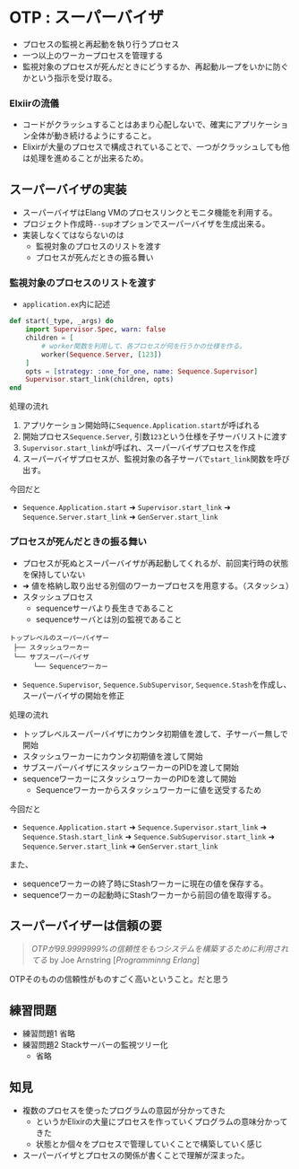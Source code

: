 # OTP : スーパーバイザ
* プロセスの監視と再起動を執り行うプロセス
* 一つ以上のワーカープロセスを管理する
* 監視対象のプロセスが死んだときにどうするか、再起動ループをいかに防ぐかという指示を受け取る。

### Elxiirの流儀
* コードがクラッシュすることはあまり心配しないで、確実にアプリケーション全体が動き続けるようにすること。
* Elixirが大量のプロセスで構成されていることで、一つがクラッシュしても他は処理を進めることが出来るため。

## スーパーバイザの実装
* スーパーバイザはElang VMのプロセスリンクとモニタ機能を利用する。
* プロジェクト作成時`--sup`オプションでスーパーバイザを生成出来る。
* 実装しなくてはならないのは
    * 監視対象のプロセスのリストを渡す
    * プロセスが死んだときの振る舞い

### 監視対象のプロセスのリストを渡す
* `application.ex`内に記述
```application.ex
def start(_type, _args) do
    import Supervisor.Spec, warn: false
    children = [
        # worker関数を利用して、各プロセスが何を行うかの仕様を作る。
        worker(Sequence.Server, [123])
    ]
    opts = [strategy: :one_for_one, name: Sequence.Supervisor]
    Supervisor.start_link(children, opts)
end
```
処理の流れ
1. アプリケーション開始時に`Sequence.Application.start`が呼ばれる
1. 開始プロセス`Sequence.Server`, 引数`123`という仕様を子サーバリストに渡す
1. `Supervisor.start_link`が呼ばれ、スーパーバイザプロセスを作成
1. スーパーバイザプロセスが、監視対象の各子サーバで`start_link`関数を呼び出す。

今回だと
* `Sequence.Application.start` ➜  `Supervisor.start_link` ➜ `Sequence.Server.start_link` ➜ `GenServer.start_link`

### プロセスが死んだときの振る舞い
* プロセスが死ぬとスーパーバイザが再起動してくれるが、前回実行時の状態を保持していない
* ➜ 値を格納し取り出せる別個のワーカープロセスを用意する。（スタッシュ）
* スタッシュプロセス
    * sequenceサーバより長生きであること
    * sequenceサーバとは別の監視であること
```監視ツリー
トップレベルのスーパーバイザー
 ├── スタッシュワーカー
 └── サブスーパーバイザ
      └── Sequenceワーカー
```

* `Sequence.Supervisor`, `Sequence.SubSupervisor`, `Sequence.Stash`を作成し、スーパーバイザの開始を修正

処理の流れ
* トップレベルスーパーバイザにカウンタ初期値を渡して、子サーバー無しで開始
* スタッシュワーカーにカウンタ初期値を渡して開始
* サブスーパーバイザにスタッシュワーカーのPIDを渡して開始
* sequenceワーカーにスタッシュワーカーのPIDを渡して開始
    * Sequenceワーカーからスタッシュワーカーに値を送受するため

今回だと
* `Sequence.Application.start` ➜  `Sequence.Supervisor.start_link` ➜ `Sequence.Stash.start_link` ➜ `Sequence.SubSupervisor.start_link` ➜ `Sequence.Server.start_link` ➜ `GenServer.start_link`

また、
* sequenceワーカーの終了時にStashワーカーに現在の値を保存する。
* sequenceワーカーの起動時にStashワーカーから前回の値を取得する。

## スーパーバイザーは信頼の要
> _OTPが99.9999999%の信頼性をもつシステムを構築するために利用されてる_
by Joe Arnstring [_Programminng Erlang_]

OTPそのものの信頼性がものすごく高いということ。だと思う


## 練習問題
* 練習問題1 省略
* 練習問題2 Stackサーバーの監視ツリー化
    * 省略

## 知見
* 複数のプロセスを使ったプログラムの意図が分かってきた
    * というかElixirの大量にプロセスを作っていくプログラムの意味分かってきた
    * 状態とか個々をプロセスで管理していくことで構築していく感じ
* スーパーバイザとプロセスの関係が書くことで理解が深まった。